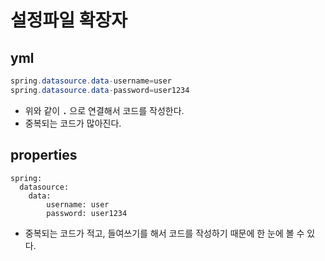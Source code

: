 # 설정파일 확장자

## yml
```java
spring.datasource.data-username=user
spring.datasource.data-password=user1234
```
- 위와 같이 **`.`** 으로 연결해서 코드를 작성한다.
- 중복되는 코드가 많아진다.  

## properties
```
spring:
  datasource:
    data:
        username: user
        password: user1234
```
- 중복되는 코드가 적고, 들여쓰기를 해서 코드를 작성하기 때문에 한 눈에 볼 수 있다.